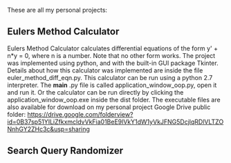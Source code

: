 These are all my personal projects:

Eulers Method Calculator
------------------------

Eulers Method Calculator calculates differential equations of the form y' + n*y = 0, where n is a number. Note that no other form works. The project was implemented using python, and with the built-in GUI package Tkinter. Details about how this calculator was implemented are inside the file euler_method_diff_eqn.py. 
This calculator can be run using a python 2.7 interpreter. The __main__ .py file is called application_window_oop.py, open it and run it. 
Or the calculator can be run directly by clicking the application_window_oop.exe inside the dist folder.
The executable files are also available for download on my personal project Google Drive public folder:
https://drive.google.com/folderview?id=0B37sp51YILiZfkxmcldvVkFia01BeE9lVkY1dW1yVkJFNG5DcjlqRDlVLTZONnhGY2ZHc3c&usp=sharing

Search Query Randomizer
------------------------
